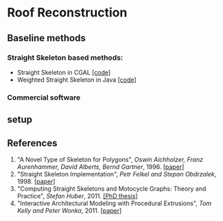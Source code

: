 # Roof Reconstruction


## Baseline methods
### Straight Skeleton based methods:
- Straight Skeleton in CGAL [[code]](https://doc.cgal.org/latest/Straight_skeleton_2/index.html)
- Weighted Straight Skeleton in Java [[code]](https://github.com/twak/campskeleton)
### Commercial software




## setup


## References
1. "A Novel Type of Skeleton for Polygons", *Oswin Aichholzer, Franz Aurenhammer, David Alberts, Bernd Gartner*, 1996. [[paper]](https://www.researchgate.net/publication/220349949_A_Novel_Type_of_Skeleton_for_Polygons)
2. "Straight Skeleton Implementation", *Petr Felkel and Stepan Obdrzalek*, 1998. [[paper]](http://www.dma.fi.upm.es/personal/mabellanas/tfcs/skeleton/html/documentacion/Straight%20Skeletons%20Implementation.pdf)
3. "Computing Straight Skeletons and Motocycle Graphs: Theory and Practice", *Stefan Huber*, 2011. [[PhD thesis]](https://www.sthu.org/research/publications/files/phdthesis.pdf)
4. "Interactive Architectural Modeling with Procedural Extrusions", *Tom Kelly and Peter Wonka*, 2011. [[paper]](http://www.twak.co.uk/2011/04/interactive-architectural-modeling-with.html)
